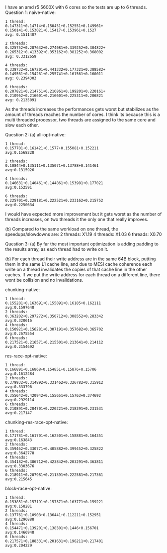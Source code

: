 I have an amd r5 5600X with 6 cores so the tests are up to 6 threads.
Question 1:
naive-native:

	1 thread:
	0.147311+0.14714+0.150451+0.152551+0.149961+
	0.150141+0.153021+0.15417+0.153961+0.1527
	avg: 0.1511407
	
	2 threads:
	0.325752+0.287632+0.274081+0.339252+0.304822+
	0.265312+0.413392+0.353162+0.381252+0.368002
	avg: 0.3312659
	
	4 threads:
	0.338732+0.167201+0.441332+0.177321+0.388582+
	0.149561+0.154261+0.255741+0.161561+0.160011
	avg: 0.2394303
	
	6 threads:
	0.207821+0.214751+0.216861+0.199201+0.220161+
	0.210962+0.216601+0.216601+0.225311+0.206821
	avg: 0.2135091
	
As the threads increases the performances gets worst but stabilizes as the amount of threads reaches the number of cores.
I think its because this is a multi threaded processor, two threads are assigned to the same core and slow each other.

Question 2:
(a) 
all-opt-native:

	1 thread:
	0.157701+0.161421+0.1577+0.155081+0.152211
	avg:0.1568228
	
	2 threads:
	0.10844+0.135111+0.135071+0.13788+0.141461
	avg:0.1315926
	
	4 threads:
	0.146631+0.140461+0.144861+0.153981+0.177021
	avg:0.152591
	
	6 threads:
	0.225701+0.228181+0.222521+0.233162+0.215752
	avg:0.2250634
	
I would have expected more improvement but it gets worst as the number of threads increases,
on two threads it the only one that really improves.

(b)
Compared to the same workload on one thread, the speedups/slowdowns are:
	2 threads: X1.19
	4 threads: X1.03
	6 threads: X0.70

Question 3:
(a)
By far the most important optimization is adding padding to the results array, as each thread
had to write on it.

(b)
For each thread their write address are in the same 64B block,  putting them in the same L1 cache line, and due to MESI cache coherence each write on a thread invalidates the copies of that cache line in the other caches. If we put the write address for each thread on a different line, there 
wont be collision and no invalidations.

chunking-native:

	1 thread:
	0.155281+0.163691+0.155891+0.16185+0.162111
	avg:0.1597648
	2 threads:
	0.363202+0.297272+0.350712+0.308552+0.283342
	avg:0.320616
	4 threads:
	0.150921+0.156281+0.307191+0.357682+0.365702
	avg:0.2675554
	6 threads:
	0.217521+0.216571+0.215501+0.213641+0.214112
	avg:0.2154692
res-race-opt-native:

	1 thread:
	0.166891+0.16868+0.154851+0.15876+0.15706
	avg:0.1612484
	2 threads:
	0.379932+0.314892+0.331462+0.326782+0.315912
	avg:0.333796
	4 threads:
	0.355642+0.420942+0.155651+0.15763+0.374692
	avg:0.2929114
	6 threads:
	0.210891+0.204701+0.220221+0.218391+0.231531
	avg:0.217147
chunking-res-race-opt-native:

	1 thread:
	0.171781+0.161701+0.162501+0.158881+0.164351
	avg:0.163843
	2 threads: 
	0.359462+0.330771+0.405882+0.399452+0.325822
	avg:0.3642778
	4 threads:
	0.354182+0.306712+0.423842+0.203291+0.363811
	avg:0.3303676
	6 threads:
	0.218911+0.207981+0.211391+0.222581+0.217361
	avg:0.215645
block-race-opt-native:

	1 thread:
	0.153851+0.157191+0.157371+0.163771+0.159221
	avg:0.158281
	2 threads:
	0.137761+0.10908+0.136441+0.112211+0.152951
	avg:0.1296888
	4 threads:
	0.154471+0.139201+0.138501+0.1446+0.156701
	avg:0.1466948
	6 threads:
	0.217571+0.188331+0.201631+0.196211+0.217401
	avg:0.204229
